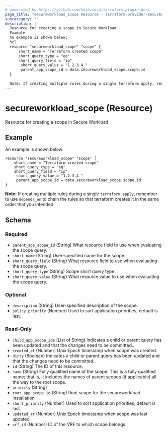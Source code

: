 ```yaml
---
# generated by https://github.com/hashicorp/terraform-plugin-docs
page_title: "secureworkload_scope Resource - terraform-provider-secureworkload"
subcategory: ""
description: |-
  Resource for creating a scope in Secure Workload
  Example
  An example is shown below:
  hcl
  resource "secureworkload_scope" "scope" {
      short_name = "Terraform created scope"
      short_query_type = "eq"
      short_query_field = "ip"
       short_query_value = "1.2.3.4 "
       parent_app_scope_id = data.secureworkload_scope.scope.id
  }
  
  Note: If creating multiple rules during a single terraform apply, remember to use depends_on to chain the rules so that terraform creates it in the same order that you intended.
---
```


# secureworkload_scope (Resource)

Resource for creating a scope in Secure Workload

## Example
An example is shown below: 
```hcl
resource "secureworkload_scope" "scope" {
    short_name = "Terraform created scope"
    short_query_type = "eq"
    short_query_field = "ip"
	 short_query_value = "1.2.3.4 "
	 parent_app_scope_id = data.secureworkload_scope.scope.id
}
```
**Note:** If creating multiple rules during a single `terraform apply`, remember to use `depends_on` to chain the rules so that terraform creates it in the same order that you intended.



<!-- schema generated by tfplugindocs -->
## Schema

### Required

- `parent_app_scope_id` (String) What resource field to use when evaluating the scope query.
- `short_name` (String) User-specified name for the scope.
- `short_query_field` (String) What resource field to use when evaluating the scope query.
- `short_query_type` (String) Scope short query type.
- `short_query_value` (String) What resource value to use when evaluating the scope query.

### Optional

- `description` (String) User-specified description of the scope.
- `policy_priority` (Number) Used to sort application priorities; default is last.

### Read-Only

- `child_app_scope_ids` (List of String) Indicates a child or parent query has been updated and that the changes need to be committed..
- `created_at` (Number) Unix Epoch timestamp when scope was created.
- `dirty` (Boolean) Indicates a child or parent query has been updated and that the changes need to be committed..
- `id` (String) The ID of this resource.
- `name` (String) Fully qualified name of the scope. This is a fully qualified name; that is, it includes the names of parent scopes (if applicable) all the way to the root scope.
- `priority` (String)
- `root_app_scope_id` (String) Root scope for the secureworkload installation
- `short_priority` (Number) Used to sort application priorities; default is last.
- `updated_at` (Number) Unix Epoch timestamp when scope was last updated.
- `vrf_id` (Number) ID of the VRF to which scope belongs.


